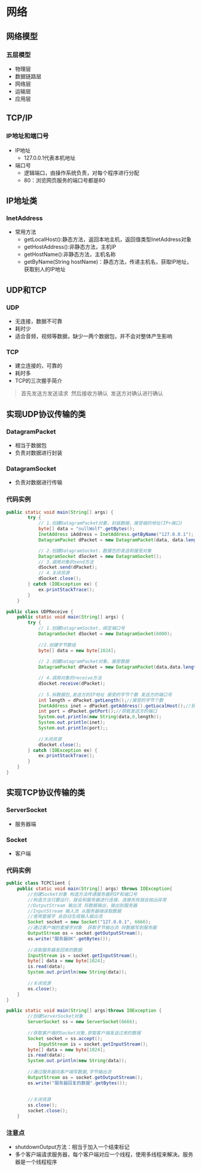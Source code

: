 # 网络

## 网络模型
### 五层模型
* 物理层
* 数据链路层
* 网络层
* 运输层
* 应用层

## TCP/IP
### IP地址和端口号
* IP地址
  * 127.0.0.1代表本机地址
* 端口号
  * 逻辑端口，由操作系统负责，对每个程序进行分配
  * 80：浏览网页服务的端口号都是80

## IP地址类
### InetAddress
* 常用方法
  * getLocalHost():静态方法，返回本地主机，返回值类型InetAddress对象
  * getHostAddress():非静态方法，主机IP
  * getHostName():非静态方法，主机名称
  * getByName(String hostName)：静态方法，传递主机名，获取IP地址，获取别人的IP地址

## UDP和TCP
### UDP
* 无连接，数据不可靠
* 耗时少
* 适合音频，视频等数据，缺少一两个数据包，并不会对整体产生影响
### TCP
* 建立连接的，可靠的
* 耗时多
* TCP的三次握手简介
> 首先发送方发送请求  然后接收方确认  发送方对确认进行确认

## 实现UDP协议传输的类
### DatagramPacket
* 相当于数据包
* 负责对数据进行封装
### DatagramSocket
* 负责对数据进行传输
### 代码实例
```java
public static void main(String[] args) {
		try {
			// 1.创建DatagramPacket对象，封装数据，接受端的地址(IP+端口)
			byte[] data = "nullWolf".getBytes();
			InetAddress iAddress = InetAddress.getByName("127.0.0.1");
			DatagramPacket dPacket = new DatagramPacket(data, data.length, iAddress, 6000);

			// 2.创建DatagramSocket，数据包的发送和接受对象
			DatagramSocket dSocket = new DatagramSocket();
			// 3.调用对象的send方法
			dSocket.send(dPacket);
			// 4.关闭资源
			dSocket.close();
		} catch (IOException ex) {
			ex.printStackTrace();
		}
	}
```
```java
public class UDPReceive {
	public static void main(String[] args) {
		try {
			// 1.创建DatagramSocket，绑定端口号
			DatagramSocket dSocket = new DatagramSocket(6000);
			
			//2.创建字节数组
			byte[] data = new byte[1024];
			
			// 2.创建DatagramPacket对象，接受数据
			DatagramPacket dPacket = new DatagramPacket(data,data.length);

			// 4.调用对象的receive方法
			dSocket.receive(dPacket);
		
			// 5.拆数据包,发送方的IP地址 接受的字节个数 发送方的端口号
			int length = dPacket.getLength();//接受的字节个数
			InetAddress inet = dPacket.getAddress().getLocalHost();//获取发送方的地址
			int port = dPacket.getPort();//获取发送方的端口
			System.out.println(new String(data,0,length));
			System.out.println(inet);
			System.out.println(port);;
			
			//关闭资源
			dSocket.close();
		} catch (IOException ex) {
			ex.printStackTrace();
		}
	}
}
```

## 实现TCP协议传输的类
### ServerSocket
* 服务器端
### Socket
* 客户端
### 代码实例
```java
public class TCPClient {
	public static void main(String[] args) throws IOException{
		//创建Socket对象 构造方法传递服务器的IP和端口号
		//构造方法只要运行，就会和服务器进行连接，连接失败就会抛出异常
		//OutputStream 输出流 将数据输出，输出到服务器
		//InputStream 输入流 从服务器端读取数据
		//使用套接字 会自动生成输入输出流
		Socket socket = new Socket("127.0.0.1", 6666);
		//通过客户端的套接字对象  获取字节输出流 将数据写到服务器
		OutputStream os = socket.getOutputStream();
		os.write("服务器OK".getBytes());
		
		//读取服务器发回来的数据
		InputStream is = socket.getInputStream();
		byte[] data = new byte[1024];
		is.read(data);
		System.out.println(new String(data));
		
		//关闭资源
		os.close();
	}
}
```
```java
public static void main(String[] args)throws IOException {
		//创建ServerSocket对象
		ServerSocket ss = new ServerSocket(6666);
		
		//获取客户端的Socket对象,获取客户端发送过来的数据
		Socket socket = ss.accept();
        	InputStream is = socket.getInputStream();
		byte[] data = new byte[1024];
		is.read(data);
		System.out.println(new String(data));
        
		//通过服务器向客户端写数据,字节输出流
		OutputStream os = socket.getOutputStream();
		os.write("服务器回复的数据".getBytes());
		
		
		//关闭资源
		ss.close();
		socket.close();
	}
```

### 注意点
* shutdownOutput方法：相当于加入一个结束标记
* 多个客户端请求服务器，每个客户端对应一个线程，使用多线程来解决。服务器是一个线程程序
